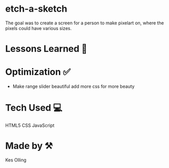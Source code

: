 # etch-a-sketch 

The goal was to create a screen for a person to make pixelart on, where the pixels could have various sizes.

# Lessons Learned 💭

# Optimization ✅
- Make range slider beautiful
add more css for more beauty




# Tech Used 💻
HTML5 CSS JavaScript

# Made by ⚒️
Kes Olling